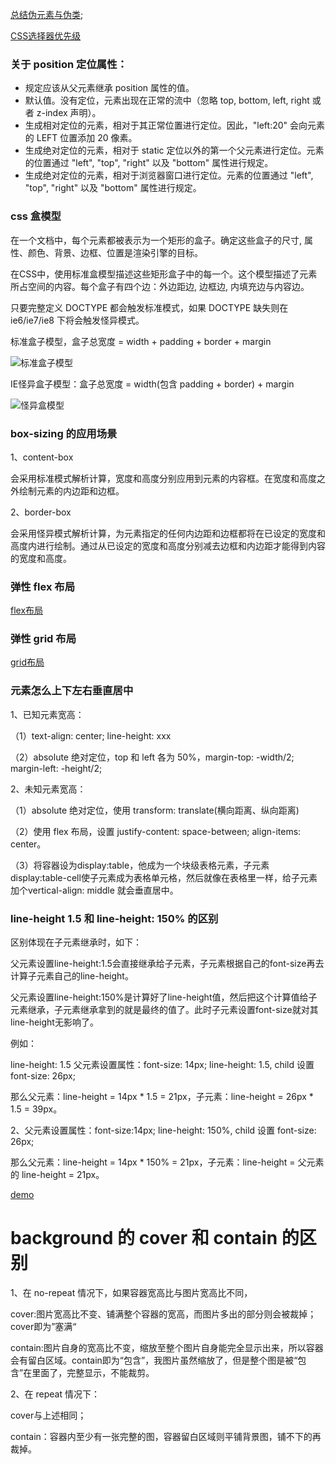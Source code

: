 [总结伪元素与伪类](http://www.alloyteam.com/2016/05/summary-of-pseudo-classes-and-pseudo-elements/);

[CSS选择器优先级](https://www.runoob.com/note/13278)

### 关于 position 定位属性：

- 规定应该从父元素继承 position 属性的值。
- 默认值。没有定位，元素出现在正常的流中（忽略 top, bottom, left, right 或者 z-index 声明）。
- 生成相对定位的元素，相对于其正常位置进行定位。因此，"left:20" 会向元素的 LEFT 位置添加 20 像素。
- 生成绝对定位的元素，相对于 static 定位以外的第一个父元素进行定位。元素的位置通过 "left", "top", "right" 以及 "bottom" 属性进行规定。
- 生成绝对定位的元素，相对于浏览器窗口进行定位。元素的位置通过 "left", "top", "right" 以及 "bottom" 属性进行规定。

### css 盒模型

在一个文档中，每个元素都被表示为一个矩形的盒子。确定这些盒子的尺寸, 属性、颜色、背景、边框、位置是渲染引擎的目标。

在CSS中，使用标准盒模型描述这些矩形盒子中的每一个。这个模型描述了元素所占空间的内容。每个盒子有四个边：外边距边, 边框边, 内填充边与内容边。

只要完整定义 DOCTYPE 都会触发标准模式，如果 DOCTYPE 缺失则在 ie6/ie7/ie8 下将会触发怪异模式。

标准盒子模型，盒子总宽度 = width + padding + border + margin

![标准盒子模型](https://upload-images.jianshu.io/upload_images/1940840-a0430d35f36a2fc7.JPG?imageMogr2/auto-orient/strip|imageView2/2/w/746/format/webp)

IE怪异盒子模型：盒子总宽度 = width(包含 padding + border) + margin

![怪异盒模型](https://upload-images.jianshu.io/upload_images/1940840-35bc97c92611ca0d.JPG?imageMogr2/auto-orient/strip|imageView2/2/w/791/format/webp)

### box-sizing 的应用场景

1、content-box

会采用标准模式解析计算，宽度和高度分别应用到元素的内容框。在宽度和高度之外绘制元素的内边距和边框。

2、border-box

会采用怪异模式解析计算，为元素指定的任何内边距和边框都将在已设定的宽度和高度内进行绘制。通过从已设定的宽度和高度分别减去边框和内边距才能得到内容的宽度和高度。

### 弹性 flex 布局

[flex布局](http://www.ruanyifeng.com/blog/2018/10/flexbox-form.html)

### 弹性 grid 布局

[grid布局](http://www.ruanyifeng.com/blog/2019/03/grid-layout-tutorial.html)

### 元素怎么上下左右垂直居中

1、已知元素宽高：

（1）text-align: center; line-height: xxx

（2）absolute 绝对定位，top 和 left 各为 50%，margin-top: -width/2; margin-left: -height/2;

2、未知元素宽高：

（1）absolute 绝对定位，使用 transform: translate(横向距离、纵向距离)

（2）使用 flex 布局，设置 justify-content: space-between; align-items: center。

（3）将容器设为display:table，他成为一个块级表格元素，子元素display:table-cell使子元素成为表格单元格，然后就像在表格里一样，给子元素加个vertical-align: middle 就会垂直居中。

### line-height 1.5 和 line-height: 150% 的区别

区别体现在子元素继承时，如下：

父元素设置line-height:1.5会直接继承给子元素，子元素根据自己的font-size再去计算子元素自己的line-height。

父元素设置line-height:150%是计算好了line-height值，然后把这个计算值给子元素继承，子元素继承拿到的就是最终的值了。此时子元素设置font-size就对其line-height无影响了。

例如：

line-height: 1.5 父元素设置属性：font-size: 14px; line-height: 1.5, child 设置 font-size: 26px;

那么父元素：line-height = 14px * 1.5 = 21px，子元素：line-height = 26px * 1.5 = 39px。

2、父元素设置属性：font-size:14px; line-height: 150%, child 设置 font-size: 26px;

那么父元素：line-height = 14px * 150% = 21px，子元素：line-height = 父元素的 line-height = 21px。

[demo](https://github.com/zymfe/test-code/blob/master/test92.html)

# background 的 cover 和 contain 的区别

1、在 no-repeat 情况下，如果容器宽高比与图片宽高比不同，

cover:图片宽高比不变、铺满整个容器的宽高，而图片多出的部分则会被裁掉；cover即为”塞满“

contain:图片自身的宽高比不变，缩放至整个图片自身能完全显示出来，所以容器会有留白区域。contain即为“包含”，我图片虽然缩放了，但是整个图是被“包含”在里面了，完整显示，不能裁剪。

2、在 repeat 情况下：

cover与上述相同；

contain：容器内至少有一张完整的图，容器留白区域则平铺背景图，铺不下的再裁掉。